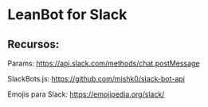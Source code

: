 # LeanBot for Slack


## Recursos:

Params: https://api.slack.com/methods/chat.postMessage

SlackBots.js: https://github.com/mishk0/slack-bot-api

Emojis para Slack: https://emojipedia.org/slack/